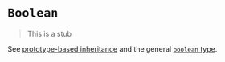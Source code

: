 # `Boolean`

> This is a stub

See [prototype-based inheritance][concept-prototype-inheritance] and the general [`boolean` type][type-boolean].

[concept-prototype-inheritance]: ../../../languages/javascript/info/prototype_inheritance.md
[type-boolean]: ../../../../reference/types/boolean.md
